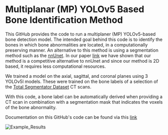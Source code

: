 # Multiplanar (MP) YOLOv5 Based Bone Identification Method
This GitHub provides the code to run a multiplaner (MP) YOLOv5-based bone detection model. The intended goal behind this code is to identify the bones in which bone abnormalities are located, in a computationally preserving manner. An alternative to this method is using a segmentation method such as the [nnUnet](https://github.com/MIC-DKFZ/nnUNet). In our paper [link]() we have shown that our method is a competitive alternative to nnUnet and since our method is 2D based, it requires less computational resources.

We trained a model on the axial, sagittal, and coronal planes using 3 YOLOv5l models. These were trained on the bone labels of a selection of the [Total Segmentator Dataset](https://github.com/wasserth/TotalSegmentator) CT scans. 

With this code, a bone label can be automatically derived when providing a CT scan in combination with a segmentation mask that indicates the voxels of the bone abnormality. 

Documentation on this GitHub's code can be found via this [link](https://github.com/MartijnPeterVanLeeuwen/BoneDetection/blob/main/documentation)

![Example_Results](https://github.com/user-attachments/assets/c0578303-38dd-4dc0-be04-b09b631acba3)


